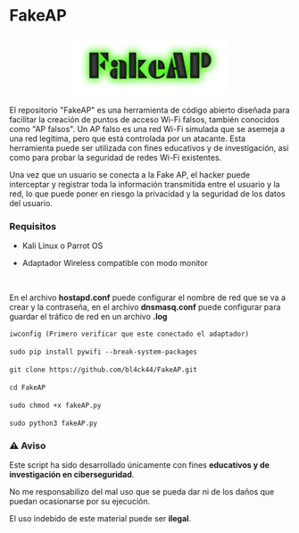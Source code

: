 # FakeAP

<p align="center">
<img src="Logotipo.png" width="278px">
</p>

El repositorio "FakeAP" es una herramienta de código abierto diseñada para facilitar la creación de puntos de acceso Wi-Fi falsos, también conocidos como "AP falsos". Un AP falso es una red Wi-Fi simulada que se asemeja a una red legítima, pero que está controlada por un atacante. Esta herramienta puede ser utilizada con fines educativos y de investigación, así como para probar la seguridad de redes Wi-Fi existentes.

Una vez que un usuario se conecta a la Fake AP, el hacker puede interceptar y registrar toda la información transmitida entre el usuario y la red, lo que puede poner en riesgo la privacidad y la seguridad de los datos del usuario.

### Requisitos

* Kali Linux o Parrot OS

* Adaptador Wireless compatible con modo monitor

<br>

En el archivo **hostapd.conf** puede configurar el nombre de red que se va a crear y la contraseña, en el archivo **dnsmasq.conf** puede configurar para guardar el tráfico de red en un archivo **.log**

```
iwconfig (Primero verificar que este conectado el adaptador)

sudo pip install pywifi --break-system-packages

git clone https://github.com/bl4ck44/FakeAP.git

cd FakeAP

sudo chmod +x fakeAP.py

sudo python3 fakeAP.py
```

### ⚠️ **Aviso**

Este script ha sido desarrollado únicamente con fines **educativos y de investigación en ciberseguridad**.

No me responsabilizo del mal uso que se pueda dar ni de los daños que puedan ocasionarse por su ejecución.

El uso indebido de este material puede ser **ilegal**.